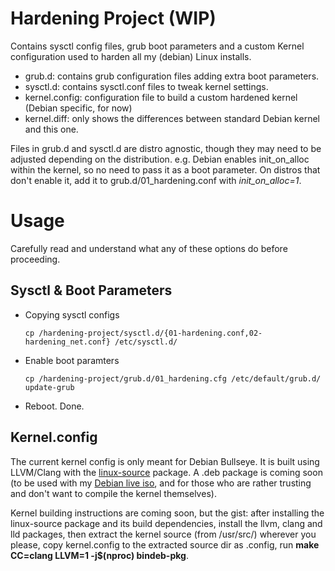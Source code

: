 Hardening Project (WIP)
=================

Contains sysctl config files, grub boot parameters and a custom Kernel configuration used to harden all my (debian) Linux installs.

* grub.d: contains grub configuration files adding extra boot parameters.
* sysctl.d: contains sysctl.conf files to tweak kernel settings.
* kernel.config: configuration file to build a custom hardened kernel (Debian specific, for now)
* kernel.diff: only shows the differences between standard Debian kernel and this one. 

Files in grub.d and sysctl.d are distro agnostic, though they may need to be adjusted depending on the distribution. e.g. Debian enables init_on_alloc within the kernel, so no need to pass it as a boot parameter. On distros that don't enable it, add it to grub.d/01_hardening.conf with _init_on_alloc=1_.

Usage
=====

Carefully read and understand what any of these options do before proceeding.

Sysctl & Boot Parameters
------------------------

* Copying sysctl configs

  ```
  cp /hardening-project/sysctl.d/{01-hardening.conf,02-hardening_net.conf} /etc/sysctl.d/
  ```

* Enable boot paramters

  ```
  cp /hardening-project/grub.d/01_hardening.cfg /etc/default/grub.d/
  update-grub
  ```
* Reboot. Done.

Kernel.config
-------------

The current kernel config is only meant for Debian Bullseye. It is built using LLVM/Clang with the [linux-source](https://packages.debian.org/bullseye/linux-source) package. A .deb package is coming soon (to be used with my [Debian live iso](https://github.com/I-LeCorbeau/debian-live-build/releases), and for those who are rather trusting and don't want to compile the kernel themselves).

Kernel building instructions are coming soon, but the gist: after installing the linux-source package and its build dependencies, install the llvm, clang and lld packages, then extract the kernel source (from /usr/src/) wherever you please, copy kernel.config to the extracted source dir as .config, run __make CC=clang LLVM=1 -j$(nproc) bindeb-pkg__.
